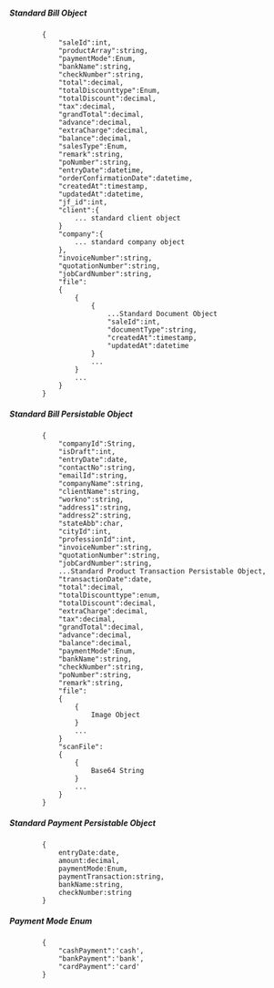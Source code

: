 ##### Standard Bill Object
			{
				"saleId":int,
				"productArray":string,
				"paymentMode":Enum,
				"bankName":string,
				"checkNumber":string,
				"total":decimal,
				"totalDiscounttype":Enum,
				"totalDiscount":decimal,
				"tax":decimal,
				"grandTotal":decimal,
				"advance":decimal,
				"extraCharge":decimal,
				"balance":decimal,
				"salesType":Enum,
				"remark":string,
				"poNumber":string,
				"entryDate":datetime,
				"orderConfirmationDate":datetime,
				"createdAt":timestamp,
				"updatedAt":datetime,
				"jf_id":int,
				"client":{
					... standard client object
				}
            	"company":{
					... standard company object
				},
				"invoiceNumber":string,	
				"quotationNumber":string,	
				"jobCardNumber":string,
				"file":
				{
					{
						{
							...Standard Document Object
							"saleId":int,
							"documentType":string,
							"createdAt":timestamp,
							"updatedAt":datetime
						}
						...
					}
					...
				}
            }
			
##### Standard Bill Persistable Object
			{
            	"companyId":String,
				"isDraft":int,
				"entryDate":date,
				"contactNo":string,
				"emailId":string,
				"companyName":string,
				"clientName":string,
				"workno":string,
				"address1":string,
				"address2":string,
				"stateAbb":char,
				"cityId":int,
				"professionId":int,
				"invoiceNumber":string,
				"quotationNumber":string,	
				"jobCardNumber":string,
				...Standard Product Transaction Persistable Object,
				"transactionDate":date,
				"total":decimal,
				"totalDiscounttype":enum,
				"totalDiscount":decimal,
				"extraCharge":decimal,
				"tax":decimal,
				"grandTotal":decimal,
				"advance":decimal,
				"balance":decimal,
				"paymentMode":Enum,
				"bankName":string,
				"checkNumber":string,
				"poNumber":string,
				"remark":string,
				"file":
				{
					{
						Image Object
					}
					...
				}
				"scanFile":
				{
					{
						Base64 String
					}
					...
				}
            }

##### Standard Payment Persistable Object
			{
				entryDate:date,
				amount:decimal,
				paymentMode:Enum,
				paymentTransaction:string,
				bankName:string,
				checkNumber:string
			}
		
##### Payment Mode Enum
			{
				"cashPayment":'cash',
				"bankPayment":'bank',
				"cardPayment":'card'
			}